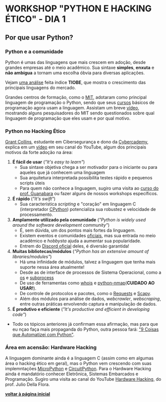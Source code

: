 # WORKSHOP "PYTHON E HACKING ÉTICO" - DIA 1

## Por que usar Python?

### Python e a comunidade

Python é umas das linguagens que mais crescem em adoção, desde grandes empresas até o meio acadêmico. Sua sintaxe **simples**, **enxuta** e **não ambígua** a tornam uma escolha óbvia para diversas aplicações. 

Vejam [uma análise](https://www.tiobe.com/tiobe-index/) feita índice **TIOBE**, que mostra o crescimento das principais linguagens do mercado.

Grandes centros de formação, como o [MIT](https://www.mit.edu/), adotaram como principal linguagem de programação o Python, sendo que seus [cursos](https://ocw.mit.edu/courses/electrical-engineering-and-computer-science/6-0001-introduction-to-computer-science-and-programming-in-python-fall-2016/) básicos de programação agora usam a linguagem. Assistam um breve [vídeo](https://youtu.be/39b_GSDPwCY), mostrando alguns pesquisadores do MIT sendo questionados sobre qual linguagem de programação que eles usam e por qual motivo.

### Python no Hacking Ético

[Grant Collins](https://twitter.com/collinsinfosec), estudante em Cibersegurança e dono da [Cybercademy](https://cybercademy.org/), explica em um [vídeo](https://youtu.be/u3O6TrLjTnY) em seu canal do YouTube, algum dos principais motivos da forte adoção na área:
1. **É fácil de usar** (*"It's easy to learn"*)
   + Sua sintaxe objetiva chega a ser motivador para o iniciante ou para aqueles que já conhecem uma linguagem
   + Sua arquitetura interpretada possibilita testes rápido e pequenos scripts úteis
   + Para quem não conhece a linguagem, sugiro uma visita ao [curso do prof. Guanabara](https://www.youtube.com/watch?v=S9uPNppGsGo&list=PLvE-ZAFRgX8hnECDn1v9HNTI71veL3oW0) ou fazer alguns de nossos workshops específicos.
2. **É rápido** (*"It's swift"*)
   + Sua característica *scripting* e "coração" em linguagem C (interpretador [CPython](https://pt.wikipedia.org/wiki/CPython)) potencializa sua robustez e velocidade de processamento.
3. **Amplamente utilizado pela comunidade** (*"Python is widely used around the software development community"*)
   + É, sem dúvida, um dos pontos mais fortes da linguagem.
   + Existem eventos e comunidades [oficiais](https://www.python.org/community/), mas sua entrada no meio acadêmico e *hobbysta* ajuda a aumentar sua popularidade.
   + Entrem do [Discord oficial](https://pythondiscord.com/) deles, é diversão garantida!
4. **Muitas bibliotecas/módulos** (*"Python has an extensive amount of libraries/modules"*)
   + Há uma infinidade de módulos, talvez a linguagem que tenha mais suporte nessa área atualmente!
   + Desde as de interface de processos de Sistema Operacional, como a [os](https://docs.python.org/3/library/os.html) e [subprocess](https://docs.python.org/3/library/subprocess.html)
   + De uso de ferramentas como [whois](https://pypi.org/project/python-whois/) e [python-nmap](https://pypi.org/project/python-nmap/)(**CUIDADO AO USAR!**).
   + De controle de protocolos e pacotes, como o [Requests](https://docs.python-requests.org/en/latest/) e [Scapy](https://scapy.net/).
   + Além dos módulos para análise de dados, *webcrawler*, *webscraping*, entre outras práticas envolvendo captura e manipulação de dados.
5. **É produtivo e eficiente** (*"It's productive and efficient in developing code"*)
  + Todo os tópicos anteriores já confirmam essa afirmação, mas para que eu nçao faça mais propaganda do Python, outra pessoa fará: ["9 Coisas que Automatizei com Python"](https://youtu.be/vw_3iMuOvGg).
   
### Área em acensão: Hardware Hacking

A linguagem dominante ainda é a linguagem C (assim como em algumas área o hacking ético em geral), mas o Python vem crescendo com suas implemntações [MicroPython](https://micropython.org/) e [CircuitPython](https://circuitpython.org/).
Para o Hardware Hacking ainda é mandatório conhecer Eletrônica, Sistemas Embarcados e Programação. Sugiro uma visita ao canal do YouTube [Hardware Hacking](https://www.youtube.com/c/HardwareHacking), do prof. Julio Della Flora.


[**voltar à página inicial**](https://github.com/humbertozanetti/workshoppythonhacking/)
